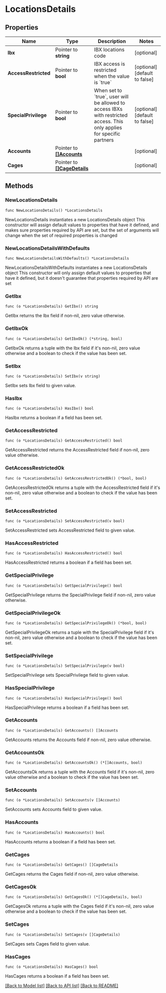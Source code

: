 # LocationsDetails

## Properties

Name | Type | Description | Notes
------------ | ------------- | ------------- | -------------
**Ibx** | Pointer to **string** | IBX locations code | [optional] 
**AccessRestricted** | Pointer to **bool** | IBX access is restricted when the value is &#x60;true&#x60; | [optional] [default to false]
**SpecialPrivilege** | Pointer to **bool** | When set to &#x60;true&#x60;, user will be allowed to access IBXs with restricted access. This only applies for specific partners | [optional] [default to false]
**Accounts** | Pointer to [**[]Accounts**](Accounts.md) |  | [optional] 
**Cages** | Pointer to [**[]CageDetails**](CageDetails.md) |  | [optional] 

## Methods

### NewLocationsDetails

`func NewLocationsDetails() *LocationsDetails`

NewLocationsDetails instantiates a new LocationsDetails object
This constructor will assign default values to properties that have it defined,
and makes sure properties required by API are set, but the set of arguments
will change when the set of required properties is changed

### NewLocationsDetailsWithDefaults

`func NewLocationsDetailsWithDefaults() *LocationsDetails`

NewLocationsDetailsWithDefaults instantiates a new LocationsDetails object
This constructor will only assign default values to properties that have it defined,
but it doesn't guarantee that properties required by API are set

### GetIbx

`func (o *LocationsDetails) GetIbx() string`

GetIbx returns the Ibx field if non-nil, zero value otherwise.

### GetIbxOk

`func (o *LocationsDetails) GetIbxOk() (*string, bool)`

GetIbxOk returns a tuple with the Ibx field if it's non-nil, zero value otherwise
and a boolean to check if the value has been set.

### SetIbx

`func (o *LocationsDetails) SetIbx(v string)`

SetIbx sets Ibx field to given value.

### HasIbx

`func (o *LocationsDetails) HasIbx() bool`

HasIbx returns a boolean if a field has been set.

### GetAccessRestricted

`func (o *LocationsDetails) GetAccessRestricted() bool`

GetAccessRestricted returns the AccessRestricted field if non-nil, zero value otherwise.

### GetAccessRestrictedOk

`func (o *LocationsDetails) GetAccessRestrictedOk() (*bool, bool)`

GetAccessRestrictedOk returns a tuple with the AccessRestricted field if it's non-nil, zero value otherwise
and a boolean to check if the value has been set.

### SetAccessRestricted

`func (o *LocationsDetails) SetAccessRestricted(v bool)`

SetAccessRestricted sets AccessRestricted field to given value.

### HasAccessRestricted

`func (o *LocationsDetails) HasAccessRestricted() bool`

HasAccessRestricted returns a boolean if a field has been set.

### GetSpecialPrivilege

`func (o *LocationsDetails) GetSpecialPrivilege() bool`

GetSpecialPrivilege returns the SpecialPrivilege field if non-nil, zero value otherwise.

### GetSpecialPrivilegeOk

`func (o *LocationsDetails) GetSpecialPrivilegeOk() (*bool, bool)`

GetSpecialPrivilegeOk returns a tuple with the SpecialPrivilege field if it's non-nil, zero value otherwise
and a boolean to check if the value has been set.

### SetSpecialPrivilege

`func (o *LocationsDetails) SetSpecialPrivilege(v bool)`

SetSpecialPrivilege sets SpecialPrivilege field to given value.

### HasSpecialPrivilege

`func (o *LocationsDetails) HasSpecialPrivilege() bool`

HasSpecialPrivilege returns a boolean if a field has been set.

### GetAccounts

`func (o *LocationsDetails) GetAccounts() []Accounts`

GetAccounts returns the Accounts field if non-nil, zero value otherwise.

### GetAccountsOk

`func (o *LocationsDetails) GetAccountsOk() (*[]Accounts, bool)`

GetAccountsOk returns a tuple with the Accounts field if it's non-nil, zero value otherwise
and a boolean to check if the value has been set.

### SetAccounts

`func (o *LocationsDetails) SetAccounts(v []Accounts)`

SetAccounts sets Accounts field to given value.

### HasAccounts

`func (o *LocationsDetails) HasAccounts() bool`

HasAccounts returns a boolean if a field has been set.

### GetCages

`func (o *LocationsDetails) GetCages() []CageDetails`

GetCages returns the Cages field if non-nil, zero value otherwise.

### GetCagesOk

`func (o *LocationsDetails) GetCagesOk() (*[]CageDetails, bool)`

GetCagesOk returns a tuple with the Cages field if it's non-nil, zero value otherwise
and a boolean to check if the value has been set.

### SetCages

`func (o *LocationsDetails) SetCages(v []CageDetails)`

SetCages sets Cages field to given value.

### HasCages

`func (o *LocationsDetails) HasCages() bool`

HasCages returns a boolean if a field has been set.


[[Back to Model list]](../README.md#documentation-for-models) [[Back to API list]](../README.md#documentation-for-api-endpoints) [[Back to README]](../README.md)


